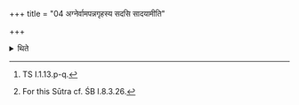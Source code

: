 +++
title = "04 अग्नेर्वामपन्नगृहस्य सदसि सादयामीति"

+++

<details><summary>थिते</summary>

4. With agner vāmapannagr̥hasya sadasi sādayāmi[^1] having placed the two ladles (Juhū and Upabhr̥t) on the prop (of the pole of the cart) (kastambhī), with dhuri dhuryau pātam[^2] the Adhvaryu moves them forward on the yoke,[^3]  

[^1]: TS I.1.13.p-q.  

[^1]: TS I.1.13...  

[^3]: For this Sūtra cf. ŚB I.8.3.26.
</details>
